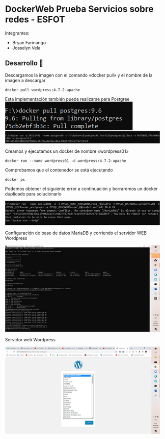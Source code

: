 # DockerWeb Prueba Servicios sobre redes - ESFOT
Integrantes:  
* Bryan Farinango
* Josselyn Vela
## Desarrollo 🚀
Descargamos la imagen con el comando «docker pull» y el nombre de la imagen a descargar
```
docker pull wordpress:4.7.2-apache
```
Esta implementación también puede realizarse para Postgree
![](https://github.com/Bryan-Farinango/dockerWeb/blob/master/assets/w1.png)
![](https://github.com/Bryan-Farinango/dockerWeb/blob/master/assets/w2.png)

Creamos y ejecutamos un docker de nombre «wordpress01»
```
docker run --name wordpress01 -d wordpress:4.7.2-apache
```
Comprobamos que el contenedor se está ejecutando
```
docker ps
```


Podemos obtener el siguiente error a continuación y borraremos un docker duplicado para solucionarlo

![](https://github.com/Bryan-Farinango/dockerWeb/blob/master/assets/p2.png)

Configuración de base de datos MariaDB y corriendo el servidor WEB Wordpress


![](https://github.com/Bryan-Farinango/dockerWeb/blob/master/assets/p3.png)

Servidor web Wordpress

![](https://github.com/Bryan-Farinango/dockerWeb/blob/master/assets/p4.png)





   
